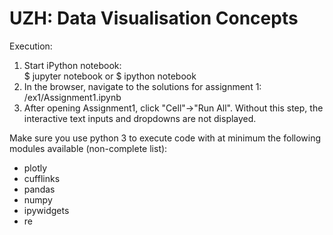 # UZH: Data Visualisation Concepts

Execution: 
<ol>
<li>Start iPython notebook:<br>
$ jupyter notebook or $ ipython notebook
</li>
<li>
In the browser, navigate to the solutions for assignment 1:<br>/ex1/Assignment1.ipynb
</li>
<li>After opening Assignment1, click "Cell"->"Run All". Without this step, the interactive text inputs and dropdowns are not displayed.
</li>
</ol>

Make sure you use python 3 to execute code with at minimum the following modules available (non-complete list):

<ul>
<li>
plotly
</li>
<li>
cufflinks
</li>
<li>
pandas
</li>
<li>
numpy
</li>
<li>
ipywidgets
</li>
<li>
re
</li>
</ul>

